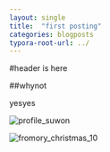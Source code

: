```yaml
---
layout: single
title:  "first posting"
categories: blogposts
typora-root-url: ../
---
```


#header is here

##whynot

yesyes

![profile_suwon](/images/2024-05-28-first/profile_suwon-6880464.jpg)

![fromory_﻿christmas_10](/images/2024-05-28-first/fromory_﻿christmas_10.png)
